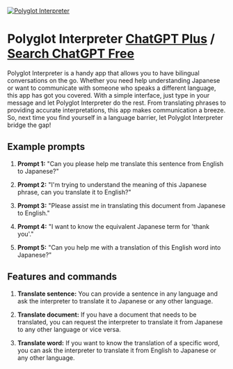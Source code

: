 
[![Polyglot Interpreter](https://files.oaiusercontent.com/file-REWipmSdzqhM2LHK0k2YNJV1?se=2123-10-14T00%3A44%3A41Z&sp=r&sv=2021-08-06&sr=b&rscc=max-age%3D31536000%2C%20immutable&rscd=attachment%3B%20filename%3D4479f5dc-e0b5-47a6-b398-6377afa42b41.png&sig=am/mjMMUTHvZ10fn9Prnm%2B38643pQKX%2BZ2M7myo1xXQ%3D)](https://chat.openai.com/g/g-vpR86raew-polyglot-interpreter)

# Polyglot Interpreter [ChatGPT Plus](https://chat.openai.com/g/g-vpR86raew-polyglot-interpreter) / [Search ChatGPT Free](https://gptcall.net/index.html#/?search=Polyglot%20Interpreter)

Polyglot Interpreter is a handy app that allows you to have bilingual conversations on the go. Whether you need help understanding Japanese or want to communicate with someone who speaks a different language, this app has got you covered. With a simple interface, just type in your message and let Polyglot Interpreter do the rest. From translating phrases to providing accurate interpretations, this app makes communication a breeze. So, next time you find yourself in a language barrier, let Polyglot Interpreter bridge the gap!

## Example prompts

1. **Prompt 1:** "Can you please help me translate this sentence from English to Japanese?"

2. **Prompt 2:** "I'm trying to understand the meaning of this Japanese phrase, can you translate it to English?"

3. **Prompt 3:** "Please assist me in translating this document from Japanese to English."

4. **Prompt 4:** "I want to know the equivalent Japanese term for 'thank you'."

5. **Prompt 5:** "Can you help me with a translation of this English word into Japanese?"

## Features and commands

1. **Translate sentence:** You can provide a sentence in any language and ask the interpreter to translate it to Japanese or any other language.

2. **Translate document:** If you have a document that needs to be translated, you can request the interpreter to translate it from Japanese to any other language or vice versa.

3. **Translate word:** If you want to know the translation of a specific word, you can ask the interpreter to translate it from English to Japanese or any other language.


